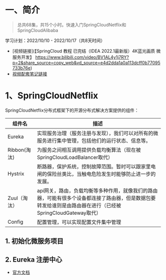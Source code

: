 # 一、简介

> 总共68集，共15个小时。快速入门SpringCloudNetflix和SpringCloudAlibaba

学习计划：2022/10/10 - 2022/10/17（共8天时间）

- [视频链接](【SpringCloud 教程 已完结（IDEA 2022.1最新版）4K蓝光画质 微服务开发】 https://www.bilibili.com/video/BV1AL4y1j7RY?p=2&share_source=copy_web&vd_source=e4d2dda1a0a113dcff0b77095733b76e)
- [视频配套笔记链接](https://www.yuque.com/qingkongxiaguang/spring/oo0kth)

# 1、SpringCloudNetflix

SpringCloudNetflix分布式框架下的开源分布式解决方案提供的组件：

| 组件名       | 描述                                                         |
| ------------ | ------------------------------------------------------------ |
| Eureka       | 实现服务治理（服务注册与发现），我们可以对所有的微服务进行集中管理，包括他们的运行状态、信息等。 |
| Ribbon(淘汰) | 为服务之间相互调用提供负载均衡算法（现在被SpringCloudLoadBalancer取代） |
| Hystrix      | 断路器，保护系统，控制故障范围。暂时可以跟家里电闸的保险丝类比，当触电危险发生时能够防止进一步的发展。 |
| Zuul（淘汰） | api网关，路由，负载均衡等多种作用，就像我们的路由器，可能有很多个设备都连接了路由器，但是数据包要转发给谁则是由路由器在进行（已经被SpringCloudGateway取代） |
| Config       | 配置管理，可以实现配置文件集中管理                           |

## 1. 初始化微服务项目



## 2. Eureka 注册中心

- [官方文档](https://docs.spring.io/spring-cloud-netflix/docs/current/reference/html/)